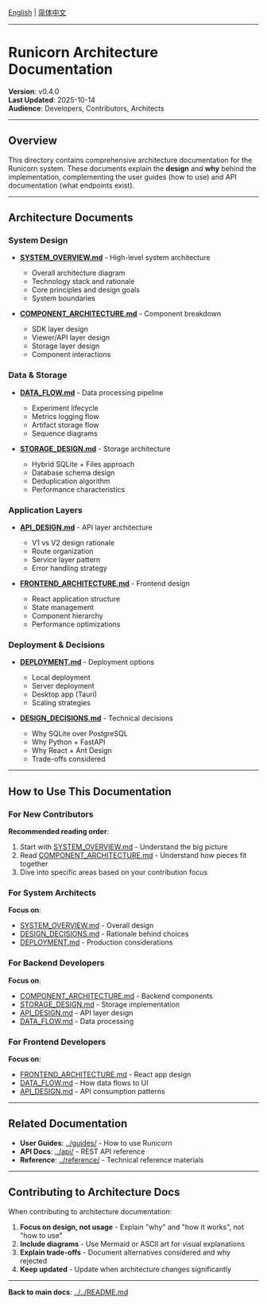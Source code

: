 [English](README.md) | [简体中文](../zh/README.md)

---

# Runicorn Architecture Documentation

**Version**: v0.4.0  
**Last Updated**: 2025-10-14  
**Audience**: Developers, Contributors, Architects

---

## Overview

This directory contains comprehensive architecture documentation for the Runicorn system. These documents explain the **design** and **why** behind the implementation, complementing the user guides (how to use) and API documentation (what endpoints exist).

---

## Architecture Documents

### System Design

- **[SYSTEM_OVERVIEW.md](SYSTEM_OVERVIEW.md)** - High-level system architecture
  - Overall architecture diagram
  - Technology stack and rationale
  - Core principles and design goals
  - System boundaries

- **[COMPONENT_ARCHITECTURE.md](COMPONENT_ARCHITECTURE.md)** - Component breakdown
  - SDK layer design
  - Viewer/API layer design
  - Storage layer design
  - Component interactions

### Data & Storage

- **[DATA_FLOW.md](DATA_FLOW.md)** - Data processing pipeline
  - Experiment lifecycle
  - Metrics logging flow
  - Artifact storage flow
  - Sequence diagrams

- **[STORAGE_DESIGN.md](STORAGE_DESIGN.md)** - Storage architecture
  - Hybrid SQLite + Files approach
  - Database schema design
  - Deduplication algorithm
  - Performance characteristics

### Application Layers

- **[API_DESIGN.md](API_DESIGN.md)** - API layer architecture
  - V1 vs V2 design rationale
  - Route organization
  - Service layer pattern
  - Error handling strategy

- **[FRONTEND_ARCHITECTURE.md](FRONTEND_ARCHITECTURE.md)** - Frontend design
  - React application structure
  - State management
  - Component hierarchy
  - Performance optimizations

### Deployment & Decisions

- **[DEPLOYMENT.md](DEPLOYMENT.md)** - Deployment options
  - Local deployment
  - Server deployment
  - Desktop app (Tauri)
  - Scaling strategies

- **[DESIGN_DECISIONS.md](DESIGN_DECISIONS.md)** - Technical decisions
  - Why SQLite over PostgreSQL
  - Why Python + FastAPI
  - Why React + Ant Design
  - Trade-offs considered

---

## How to Use This Documentation

### For New Contributors

**Recommended reading order**:
1. Start with [SYSTEM_OVERVIEW.md](SYSTEM_OVERVIEW.md) - Understand the big picture
2. Read [COMPONENT_ARCHITECTURE.md](COMPONENT_ARCHITECTURE.md) - Understand how pieces fit together
3. Dive into specific areas based on your contribution focus

### For System Architects

**Focus on**:
- [SYSTEM_OVERVIEW.md](SYSTEM_OVERVIEW.md) - Overall design
- [DESIGN_DECISIONS.md](DESIGN_DECISIONS.md) - Rationale behind choices
- [DEPLOYMENT.md](DEPLOYMENT.md) - Production considerations

### For Backend Developers

**Focus on**:
- [COMPONENT_ARCHITECTURE.md](COMPONENT_ARCHITECTURE.md) - Backend components
- [STORAGE_DESIGN.md](STORAGE_DESIGN.md) - Storage implementation
- [API_DESIGN.md](API_DESIGN.md) - API layer design
- [DATA_FLOW.md](DATA_FLOW.md) - Data processing

### For Frontend Developers

**Focus on**:
- [FRONTEND_ARCHITECTURE.md](FRONTEND_ARCHITECTURE.md) - React app design
- [DATA_FLOW.md](DATA_FLOW.md) - How data flows to UI
- [API_DESIGN.md](API_DESIGN.md) - API consumption patterns

---

## Related Documentation

- **User Guides**: [../guides/](../guides/) - How to use Runicorn
- **API Docs**: [../api/](../api/) - REST API reference
- **Reference**: [../reference/](../reference/) - Technical reference materials

---

## Contributing to Architecture Docs

When contributing to architecture documentation:

1. **Focus on design, not usage** - Explain "why" and "how it works", not "how to use"
2. **Include diagrams** - Use Mermaid or ASCII art for visual explanations
3. **Explain trade-offs** - Document alternatives considered and why rejected
4. **Keep updated** - Update when architecture changes significantly

---

**Back to main docs**: [../../README.md](../../README.md)


